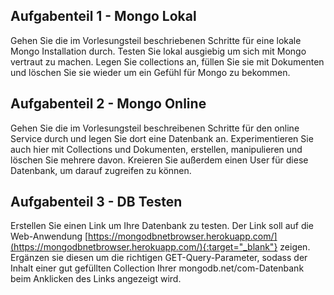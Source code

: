 <!-- # Praktukumsaufgabe 3.3 -->

## Aufgabenteil 1 - Mongo Lokal
Gehen Sie die im Vorlesungsteil beschriebenen Schritte für eine lokale Mongo Installation durch. Testen Sie lokal ausgiebig um sich mit Mongo vertraut zu machen. Legen Sie collections an, füllen Sie sie mit Dokumenten und löschen Sie sie wieder um ein Gefühl für Mongo zu bekommen.

## Aufgabenteil 2 - Mongo Online
Gehen Sie die im Vorlesungsteil beschreibenen Schritte für den online Service durch und legen Sie dort eine Datenbank an. Experimentieren Sie auch hier mit Collections und Dokumenten, erstellen, manipulieren und löschen Sie mehrere davon. Kreieren Sie außerdem einen User für diese Datenbank, um darauf zugreifen zu können.

## Aufgabenteil 3 - DB Testen
Erstellen Sie einen Link um Ihre Datenbank zu testen. Der Link soll auf die Web-Anwendung [https://mongodbnetbrowser.herokuapp.com/](https://mongodbnetbrowser.herokuapp.com/){:target="_blank"} zeigen. Ergänzen sie diesen um die richtigen GET-Query-Parameter, sodass der Inhalt einer gut gefüllten Collection Ihrer mongodb.net/com-Datenbank beim Anklicken des Links angezeigt wird.
